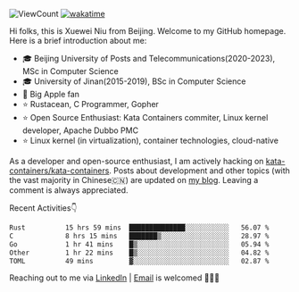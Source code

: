 ![ViewCount](https://views.whatilearened.today/views/github/<justxuewei>/<justxuewei>.svg) [![wakatime](https://wakatime.com/badge/user/018eae19-2c35-4919-be43-56bc26b446d9.svg)](https://wakatime.com/@018eae19-2c35-4919-be43-56bc26b446d9)

Hi folks, this is Xuewei Niu from Beijing. Welcome to my GitHub homepage.
Here is a brief introduction about me:

- 🎓 Beijing University of Posts and Telecommunications(2020-2023), MSc in Computer Science
- 🎓 University of Jinan(2015-2019), BSc in Computer Science
- 📱 Big Apple fan
- ⭐️ Rustacean, C Programmer, Gopher
- ⭐️ Open Source Enthusiast: Kata Containers commiter, Linux kernel developer, Apache Dubbo PMC
- ⭐ Linux kernel (in virtualization), container technologies, cloud-native

As a developer and open-source enthusiast, I am actively hacking on
[kata-containers/kata-containers](https://github.com/kata-containers/kata-containers). Posts about development and other topics
(with the vast majority in Chinese🇨🇳) are updated on [my blog](https://nxw.name). Leaving a
comment is always appreciated.

Recent Activities👇

<!--START_SECTION:waka-->

```txt
Rust          15 hrs 59 mins  ██████████████░░░░░░░░░░░   56.07 %
C             8 hrs 15 mins   ███████▒░░░░░░░░░░░░░░░░░   28.97 %
Go            1 hr 41 mins    █▒░░░░░░░░░░░░░░░░░░░░░░░   05.94 %
Other         1 hr 22 mins    █▒░░░░░░░░░░░░░░░░░░░░░░░   04.82 %
TOML          49 mins         ▓░░░░░░░░░░░░░░░░░░░░░░░░   02.87 %
```

<!--END_SECTION:waka-->

Reaching out to me via [LinkedIn](https://www.linkedin.com/in/justxuewei) | [Email](mailto:justxuewei@apache.org) is welcomed 🤟🤟🤟
